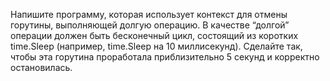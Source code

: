 Напишите программу, которая использует контекст для отмены горутины, выполняющей долгую операцию. В качестве “долгой” операции должен быть бесконечный цикл, состоящий из коротких time.Sleep (например, time.Sleep на 10 миллисекунд). Сделайте так, чтобы эта горутина проработала приблизительно 5 секунд и корректно остановилась.